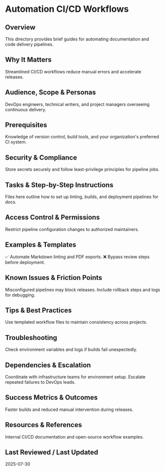 # Automation CI/CD Workflows

## Overview
This directory provides brief guides for automating documentation and code delivery pipelines.

## Why It Matters
Streamlined CI/CD workflows reduce manual errors and accelerate releases.

## Audience, Scope & Personas
DevOps engineers, technical writers, and project managers overseeing continuous delivery.

## Prerequisites
Knowledge of version control, build tools, and your organization's preferred CI system.

## Security & Compliance
Store secrets securely and follow least-privilege principles for pipeline jobs.

## Tasks & Step-by-Step Instructions
Files here outline how to set up linting, builds, and deployment pipelines for docs.

## Access Control & Permissions
Restrict pipeline configuration changes to authorized maintainers.

## Examples & Templates
✅ Automate Markdown linting and PDF exports.
❌ Bypass review steps before deployment.

## Known Issues & Friction Points
Misconfigured pipelines may block releases. Include rollback steps and logs for debugging.

## Tips & Best Practices
Use templated workflow files to maintain consistency across projects.

## Troubleshooting
Check environment variables and logs if builds fail unexpectedly.

## Dependencies & Escalation
Coordinate with infrastructure teams for environment setup. Escalate repeated failures to DevOps leads.

## Success Metrics & Outcomes
Faster builds and reduced manual intervention during releases.

## Resources & References
Internal CI/CD documentation and open-source workflow examples.

## Last Reviewed / Last Updated
2025-07-30
